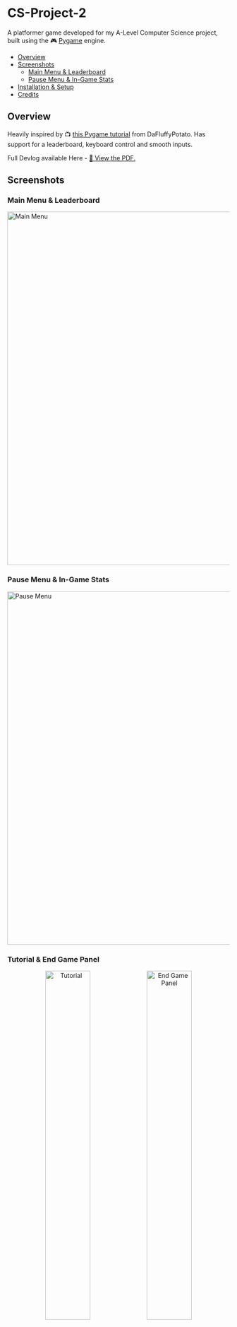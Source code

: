 # CS-Project-2

A platformer game developed for my A-Level Computer Science project, built using the 🎮 [Pygame](https://www.pygame.org/news) engine.

- [Overview](#overview)
- [Screenshots](#screenshots)
  - [Main Menu & Leaderboard](#main-menu--leaderboard)
  - [Pause Menu & In-Game Stats](#pause-menu--in-game-stats)
- [Installation & Setup](#installation--setup)
- [Credits](#credits)

## Overview
Heavily inspired by 📺 [this Pygame tutorial](https://www.youtube.com/watch?v=2gABYM5M0ww) from DaFluffyPotato. Has support for a leaderboard, keyboard control and smooth inputs. 

Full Devlog available Here - [📄 View the PDF.](./devlog.pdf)


## Screenshots

### Main Menu & Leaderboard
<img width="800" alt="Main Menu" src="https://github.com/user-attachments/assets/a019093b-73af-4cb9-837b-5216297afce0">

### Pause Menu & In-Game Stats
<img width="800" alt="Pause Menu" src="https://github.com/user-attachments/assets/7e52e0d3-751c-4f50-9c91-5d25a404fd6c">

### Tutorial & End Game Panel

<p align="center">
  <img src="https://github.com/user-attachments/assets/cad231e8-3e9b-433a-987b-702e922e5355" alt="Tutorial" width="45%">
  <img src="https://github.com/user-attachments/assets/140c30b6-5a9f-4d15-a83a-6d5fdb7958aa" alt="End Game Panel"width="45%">
</p>

## Installation & Setup
1. Install Python 3.x
2. Run `pip install pygame`
3. Clone or download this repository
4. Run `python main.py` to start the game

## Credits
Almost all of the asset from this game is from 📚[itch.io](https://itch.io), credits all towards whoever made them, except for the music & SFXs which is made by me.


